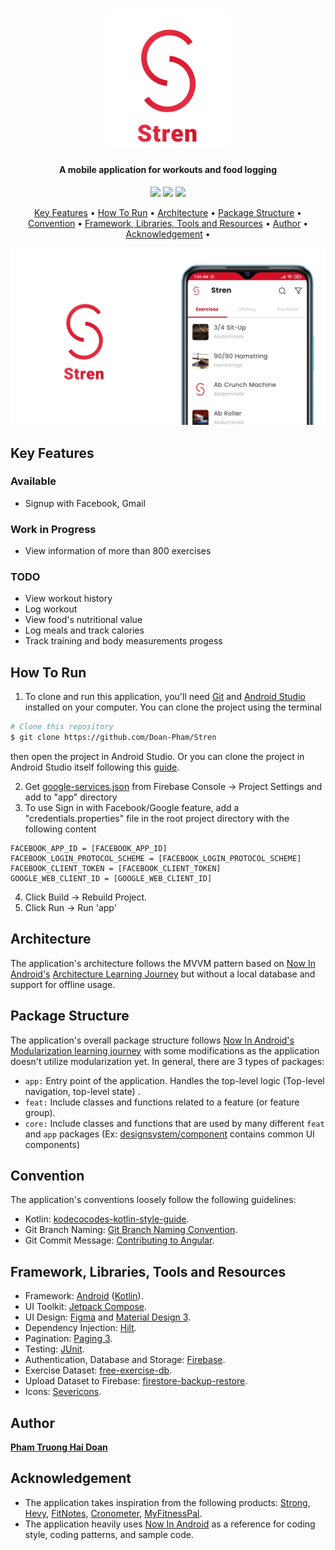 <h1 align="center">
  <img src="assets/Stren_Logo.png" alt="App logo" width="200">
</h1>

<h4 align="center">A mobile application for workouts and food logging</h4>

<p align="center">
    <img src ="https://img.shields.io/github/contributors/Doan-Pham/Stren">
    <img src ="https://img.shields.io/github/last-commit/Doan-Pham/Stren">
    <img src="https://img.shields.io/github/repo-size/Doan-Pham/Stren">
</p>

<p align="center">
  <a href="#key-features">Key Features</a> •
  <a href="#how-to-run">How To Run</a> •
  <a href="#architecture">Architecture</a> •
  <a href="#package-structure">Package Structure</a> •
  <a href="#convention">Convention</a> •
  <a href="#framework-libraries-tools-and-resources">Framework, Libraries, Tools and Resources</a> •
  <a href="#author">Author</a> •
  <a href="#acknowledgement">Acknowledgement</a> •
</p>

![screenshot](assets/Stren_Showcase.png)

## Key Features
### Available
* Signup with Facebook, Gmail
### Work in Progress
* View information of more than 800 exercises
### TODO
* View workout history
* Log workout
* View food's nutritional value
* Log meals and track calories
* Track training and body measurements progess

## How To Run

1. To clone and run this application, you'll need [Git](https://git-scm.com) and [Android Studio](https://developer.android.com/studio/install) installed on your computer. 
You can clone the project using the terminal 

```bash
# Clone this repository
$ git clone https://github.com/Doan-Pham/Stren
```

then open the project in Android Studio. Or you can clone the project in Android Studio itself following this [guide](https://www.geeksforgeeks.org/how-to-clone-android-project-from-github-in-android-studio/).

2. Get [google-services.json](https://console.firebase.google.com/u/2/project/stren-55f4e/settings/general/android:com.haidoan.android.stren) from Firebase Console -> Project Settings and add to "app" directory
3. To use Sign in with Facebook/Google feature, add a "credentials.properties" file in the root project directory with the following content

```
FACEBOOK_APP_ID = [FACEBOOK_APP_ID]
FACEBOOK_LOGIN_PROTOCOL_SCHEME = [FACEBOOK_LOGIN_PROTOCOL_SCHEME]
FACEBOOK_CLIENT_TOKEN = [FACEBOOK_CLIENT_TOKEN]
GOOGLE_WEB_CLIENT_ID = [GOOGLE_WEB_CLIENT_ID]
```
4. Click Build -> Rebuild Project.
5. Click Run -> Run 'app'

## Architecture
The application's architecture follows the MVVM pattern based on [Now In Android's](https://github.com/android/nowinandroid/tree/main) [Architecture Learning Journey](https://github.com/android/nowinandroid/blob/main/docs/ArchitectureLearningJourney.md) but without a local database and support for offline usage.

## Package Structure
The application's overall package structure follows [Now In Android's](https://github.com/android/nowinandroid/tree/main) [Modularization learning journey](https://github.com/android/nowinandroid/blob/main/docs/ModularizationLearningJourney.md)
with some modifications as the application doesn't utilize modularization yet.
In general, there are 3 types of packages:
* `app:` Entry point of the application. Handles the top-level logic (Top-level navigation, top-level state) .
* `feat:` Include classes and functions related to a feature (or feature group).
* `core:` Include classes and functions that are used by many different `feat` and `app` packages (Ex: [designsystem/component](https://github.com/Doan-Pham/Stren/tree/README/app/src/main/java/com/haidoan/android/stren/core/designsystem/component) contains common UI components)

## Convention
The application's conventions loosely follow the following guidelines:
- Kotlin: [kodecocodes-kotlin-style-guide](https://github.com/kodecocodes/kotlin-style-guide).
- Git Branch Naming: [Git Branch Naming Convention](https://dev.to/couchcamote/git-branching-name-convention-cch).
- Git Commit Message: [Contributing to Angular](https://github.com/angular/angular/blob/22b96b9/CONTRIBUTING.md#-commit-message-guidelines).

## Framework, Libraries, Tools and Resources
- Framework: [Android](https://www.android.com/) ([Kotlin](https://kotlinlang.org/)).
- UI Toolkit: [Jetpack Compose](https://developer.android.com/jetpack/compose?gclid=Cj0KCQjw6cKiBhD5ARIsAKXUdyb-Ol7pdUNLEEqp8HC9iHwudsHWUp-2Ppta7Kv9tT78WbryuKQEz4EaAkF9EALw_wcB&gclsrc=aw.ds).
- UI Design: [Figma](https://www.figma.com/) and [Material Design 3](https://m3.material.io/).
- Dependency Injection: [Hilt](https://dagger.dev/hilt/).
- Pagination: [Paging 3](https://developer.android.com/topic/libraries/architecture/paging/v3-overview).
- Testing: [JUnit](https://junit.org/junit4/).
- Authentication, Database and Storage: [Firebase](https://firebase.google.com/).
- Exercise Dataset: [free-exercise-db](https://github.com/yuhonas/free-exercise-db).
- Upload Dataset to Firebase: [firestore-backup-restore](https://github.com/dalenguyen/firestore-backup-restore).
- Icons: [Severicons](https://www.figma.com/community/file/929620430222653376/Severicons---Essential-icon-set).

## Author
 [**Pham Truong Hai Doan**](https://github.com/Doan-Pham)

## Acknowledgement
  - The application takes inspiration from the following products: [Strong](https://www.strong.app/), [Hevy](https://www.hevyapp.com/), [FitNotes](http://www.fitnotesapp.com/), [Cronometer](https://cronometer.com/), [MyFitnessPal](https://www.myfitnesspal.com/).
  - The application heavily uses [Now In Android](https://github.com/android/nowinandroid) as a reference for coding style, coding patterns, and sample code.
  
